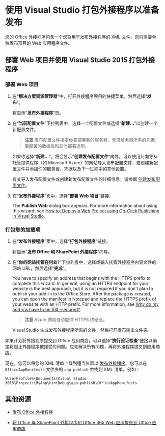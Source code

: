 
# <a name="package-your-add-in-using-visual-studio-to-prepare-for-publishing"></a>使用 Visual Studio 打包外接程序以准备发布

您的 Office 外接程序包含一个您将用于发布外接程序的 XML 文件。您将需要单独发布项目的 Web 应用程序文件。


## <a name="deploy-your-web-project-and-package-your-add-in-by-using-visual-studio-2015"></a>部署 Web 项目并使用 Visual Studio 2015 打包外接程序



### <a name="to-deploy-your-web-project"></a>部署 Web 项目


1. 在“**解决方案资源管理器**”中，打开外接程序项目的快捷菜单，然后选择“**发布**”。
    
    将显示“**发布外接程序**”页。
    
2. 在“**当前配置文件**”下拉列表中，选择一个配置文件或选择“**新建…**”以创建一个新配置文件。
    
     >**注意**  发布配置文件指定你要部署到的服务器、登录服务器所需的凭据、要部署的数据库和其他部署选项。

    如果你选择“**新建...**”，将会显示“**创建发布配置文件**”向导。可以使用此向导从托管提供程序（如 Microsoft Azure）的网站导入发布配置文件，或创建新配置文件并添加你的服务器、凭据以及下一过程中的其他设置。
    
    有关导入发布配置文件或创建新发布配置文件的详细信息，请参阅 [创建发布配置文件](http://msdn.microsoft.com/en-us/library/dd465337.aspx#creating_a_profile)。
    
3. 在“**发布外接程序**”页中，选择“**部署 Web 项目**”链接。
    
    The  **Publish Web** dialog box appears. For more information about using this wizard, see [How to: Deploy a Web Project using On-Click Publishing in Visual Studio](http://msdn.microsoft.com/en-us/library/dd465337.aspx).
    

### <a name="to-package-your-add-in"></a>打包您的加载项


1. 在“**发布外接程序**”页中，选择“**打包外接程序**”链接。
    
    将显示“**发布 Office 和 SharePoint 外接程序**”向导。
    
2. 在“**你的网站托管在何处?**”下拉列表中，选择或输入托管外接程序内容文件的网站 URL，然后选择“**完成**”。
    
    You have to specify an address that begins with the HTTPS prefix to complete this wizard. In general, using an HTTPS endpoint for your website is the best approach, but it is not required if you don't plan to publish your add-in to the Office Store. After the package is created, you can open the manifest in Notepad and replace the HTTPS prefix of your website with an HTTP prefix. For more information, see [Why do my add-ins have to be SSL-secured?](http://msdn.microsoft.com/en-us/library/jj591603#bk_q7). 
    
     >**注意**  Azure 网站自动提供 HTTPS 终结点。

    Visual Studio 生成发布外接程序所需的文件，然后打开发布输出文件夹。 
    
如果计划将外接程序提交到 Office 应用商店，可以选择“**执行验证检查**”链接以确定将阻止外接程序被接受的问题。应先解决所有问题，再将外接程序提交到应用商店。

现在，您可以将您的 XML 清单上载到适当位置以 [发布外接程序](../publish/publish.md)。您可以在  `OfficeAppManifests` 文件夹的 `app.publish` 中找到 XML 清单。例如：

 `%UserProfile%\Documents\Visual Studio 2015\Projects\MyApp\bin\Debug\app.publish\OfficeAppManifests`


## <a name="additional-resources"></a>其他资源



- [发布 Office 外接程序](../publish/publish.md)
    
- [将 Office 与 SharePoint 外接程序和 Office 365 Web 应用提交到 Office 应用商店](http://msdn.microsoft.com/library/ff075782-1303-4517-91cc-b3d730e9b9ae%28Office.15%29.aspx)
    
